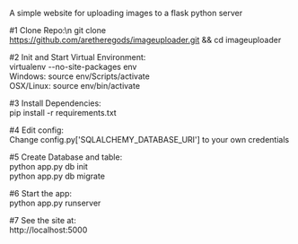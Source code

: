 A simple website for uploading images to a flask python server

#1 Clone Repo:\n
git clone https://github.com/aretheregods/imageuploader.git
&&
cd imageuploader

#2 Init and Start Virtual Environment:<br />
virtualenv --no-site-packages env<br />
Windows: source env/Scripts/activate<br />
OSX/Linux: source env/bin/activate

#3 Install Dependencies:<br />
pip install  -r requirements.txt

#4 Edit config:<br />
Change config.py['SQLALCHEMY_DATABASE_URI'] to your own credentials

#5 Create Database and table:<br />
python app.py db init<br />
python app.py db migrate

#6 Start the app:<br />
python app.py runserver

#7 See the site at:<br />
http://localhost:5000
